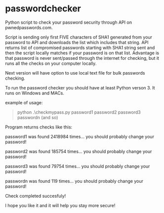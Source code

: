 # passwordchecker
Python script to check your password security through API on pwnedpasswords.com.

Script is sending only first FIVE characters of SHA1 generated from your password to API and downloads the list which includes that string. 
API returns list of compromised passwords starting with SHA1 string sent and then the script locally matches if your password is on that list.
Advantage is that password is never sent/passed through the internet for checking, but it runs all the checks on your computer locally.

Next version will have option to use local text file for bulk passwords checking.

To run the password checker you should have at least Python verson 3. It runs on Windows and MACs.

example of usage:
> python .\checkmypass.py password1 password2 password3 passwordn (and so)

Program returns checks like this:

password1 was found 2418984 times... you should probably change your password!

password2 was found 185754 times... you should probably change your password!

password3 was found 79754 times... you should probably change your password!

passwordn was found 119 times... you should probably change your password!

Check completed succesfuly!

I hope you like it and it will help you stay more secure!
